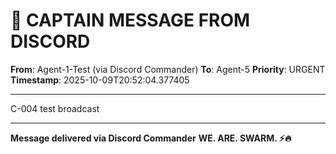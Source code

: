 # 🚨 CAPTAIN MESSAGE FROM DISCORD

**From**: Agent-1-Test (via Discord Commander)
**To**: Agent-5
**Priority**: URGENT
**Timestamp**: 2025-10-09T20:52:04.377405

---

C-004 test broadcast

---

**Message delivered via Discord Commander**
**WE. ARE. SWARM. ⚡️🔥**
